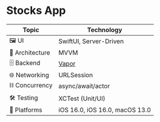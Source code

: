 # Stocks App

| Topic | Technology |
|---|---|
| 🖼 UI | SwiftUI, Server-Driven |
| 🧱 Architecture | MVVM |
| 🗄 Backend | [Vapor](https://github.com/vapor/vapor) |
| 🌐 Networking | URLSession |
| ⛓ Concurrency | async/await/actor |
| 🛠 Testing | XCTest (Unit/UI) |
| 📱 Platforms | iOS 16.0, iOS 16.0, macOS 13.0 |
